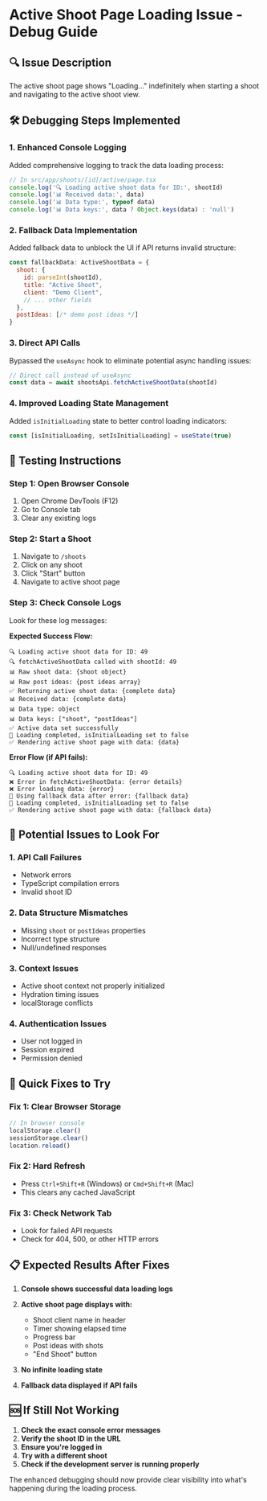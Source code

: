# Active Shoot Page Loading Issue - Debug Guide

## 🔍 **Issue Description**
The active shoot page shows "Loading..." indefinitely when starting a shoot and navigating to the active shoot view.

## 🛠️ **Debugging Steps Implemented**

### **1. Enhanced Console Logging**
Added comprehensive logging to track the data loading process:

```javascript
// In src/app/shoots/[id]/active/page.tsx
console.log('🔍 Loading active shoot data for ID:', shootId)
console.log('📊 Received data:', data)
console.log('📊 Data type:', typeof data)
console.log('📊 Data keys:', data ? Object.keys(data) : 'null')
```

### **2. Fallback Data Implementation**
Added fallback data to unblock the UI if API returns invalid structure:

```javascript
const fallbackData: ActiveShootData = {
  shoot: {
    id: parseInt(shootId),
    title: "Active Shoot",
    client: "Demo Client",
    // ... other fields
  },
  postIdeas: [/* demo post ideas */]
}
```

### **3. Direct API Calls**
Bypassed the `useAsync` hook to eliminate potential async handling issues:

```javascript
// Direct call instead of useAsync
const data = await shootsApi.fetchActiveShootData(shootId)
```

### **4. Improved Loading State Management**
Added `isInitialLoading` state to better control loading indicators:

```javascript
const [isInitialLoading, setIsInitialLoading] = useState(true)
```

## 🧪 **Testing Instructions**

### **Step 1: Open Browser Console**
1. Open Chrome DevTools (F12)
2. Go to Console tab
3. Clear any existing logs

### **Step 2: Start a Shoot**
1. Navigate to `/shoots`
2. Click on any shoot
3. Click "Start" button
4. Navigate to active shoot page

### **Step 3: Check Console Logs**
Look for these log messages:

**Expected Success Flow:**
```
🔍 Loading active shoot data for ID: 49
🔍 fetchActiveShootData called with shootId: 49
📊 Raw shoot data: {shoot object}
📊 Raw post ideas: {post ideas array}
✅ Returning active shoot data: {complete data}
📊 Received data: {complete data}
📊 Data type: object
📊 Data keys: ["shoot", "postIdeas"]
✅ Active data set successfully
🏁 Loading completed, isInitialLoading set to false
✅ Rendering active shoot page with data: {data}
```

**Error Flow (if API fails):**
```
🔍 Loading active shoot data for ID: 49
❌ Error in fetchActiveShootData: {error details}
❌ Error loading data: {error}
🔄 Using fallback data after error: {fallback data}
🏁 Loading completed, isInitialLoading set to false
✅ Rendering active shoot page with data: {fallback data}
```

## 🚨 **Potential Issues to Look For**

### **1. API Call Failures**
- Network errors
- TypeScript compilation errors
- Invalid shoot ID

### **2. Data Structure Mismatches**
- Missing `shoot` or `postIdeas` properties
- Incorrect type structure
- Null/undefined responses

### **3. Context Issues**
- Active shoot context not properly initialized
- Hydration timing issues
- localStorage conflicts

### **4. Authentication Issues**
- User not logged in
- Session expired
- Permission denied

## 🔧 **Quick Fixes to Try**

### **Fix 1: Clear Browser Storage**
```javascript
// In browser console
localStorage.clear()
sessionStorage.clear()
location.reload()
```

### **Fix 2: Hard Refresh**
- Press `Ctrl+Shift+R` (Windows) or `Cmd+Shift+R` (Mac)
- This clears any cached JavaScript

### **Fix 3: Check Network Tab**
- Look for failed API requests
- Check for 404, 500, or other HTTP errors

## 📋 **Expected Results After Fixes**

1. **Console shows successful data loading logs**
2. **Active shoot page displays with:**
   - Shoot client name in header
   - Timer showing elapsed time
   - Progress bar
   - Post ideas with shots
   - "End Shoot" button

3. **No infinite loading state**
4. **Fallback data displayed if API fails**

## 🆘 **If Still Not Working**

1. **Check the exact console error messages**
2. **Verify the shoot ID in the URL**
3. **Ensure you're logged in**
4. **Try with a different shoot**
5. **Check if the development server is running properly**

The enhanced debugging should now provide clear visibility into what's happening during the loading process. 